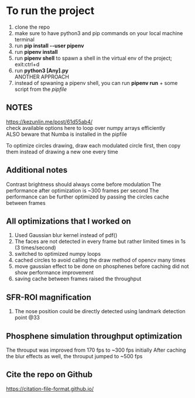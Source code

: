 # To run the project
1. clone the repo
2. make sure to have python3 and pip commands on your local machine terminal
3. run **pip install --user pipenv**
4. run **pipenv install**
5. run **pipenv shell** to spawn a shell in the virtual env of the project; exit:ctrl+d
6. run **python3 [Any].py**  
ANOTHER APPROACH  
7. instead of spwaning a pipenv shell, you can run **pipenv run** + some script from the *pipfile*

## NOTES
https://kezunlin.me/post/61d55ab4/  
check available options here to loop over numpy arrays efficiently  
ALSO beware that Numba is installed in the pipfile

To optimize circles drawing, draw each modulated circle first, then copy them instead of 
drawing a new one every time

## Additional notes
Contrast brightness should always come before modulation
The performance after optimization is ~300 frames per second
The performance can be further optimized by passing the circles cache between frames

## All optimizations that I worked on
1. Used Gaussian blur kernel instead of pdf()  
2. The faces are not detected in every frame but rather limited times in 1s (3 times/second)  
3. switched to optimized numpy loops  
4. cached circles to avoid calling the draw method of opencv many times  
5. move gaussian effect to be done on phosphenes before caching did not show performance improvement
6. saving cache between frames raised the throughput


## SFR-ROI magnification
1. The nose position could be directly detected using landmark detection point @33

## Phosphene simulation throughput optimization
The throuput was improved from 170 fps to ~300 fps initially
After caching the blur effects as well, the throuput jumped to ~500 fps

## Cite the repo on Github
https://citation-file-format.github.io/
